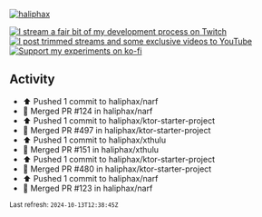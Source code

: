 [![haliphax](https://pbs.twimg.com/profile_banners/458808076/1545597092/1500x500)](https://haliphax.dev)

[![I stream a fair bit of my development process on Twitch](https://img.shields.io/twitch/status/haliphax?logo=twitch&style=for-the-badge)](https://twitch.tv/haliphax) &nbsp; [![I post trimmed streams and some exclusive videos to YouTube](https://img.shields.io/badge/youtube-watch-f00?logo=youtube&style=for-the-badge)](https://youtube.com/haliphaxyt) &nbsp; [![Support my experiments on ko-fi](https://img.shields.io/badge/kofi-support-ff5e5b?logo=ko-fi&style=for-the-badge)](https://ko-fi.com/haliphax)

## Activity

* ⬆️ Pushed 1 commit to haliphax/narf
* 🎉 Merged PR #124 in haliphax/narf
* ⬆️ Pushed 1 commit to haliphax/ktor-starter-project
* 🎉 Merged PR #497 in haliphax/ktor-starter-project
* ⬆️ Pushed 1 commit to haliphax/xthulu
* 🎉 Merged PR #151 in haliphax/xthulu
* ⬆️ Pushed 1 commit to haliphax/ktor-starter-project
* 🎉 Merged PR #480 in haliphax/ktor-starter-project
* ⬆️ Pushed 1 commit to haliphax/narf
* 🎉 Merged PR #123 in haliphax/narf

<small>Last refresh: `2024-10-13T12:38:45Z`</small>
